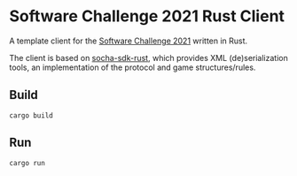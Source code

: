 # Software Challenge 2021 Rust Client
A template client for the [Software Challenge 2021](https://www.software-challenge.de) written in Rust.

The client is based on [socha-sdk-rust](https://github.com/fwcd/socha-sdk-rust), which provides XML (de)serialization tools, an implementation of the protocol and game structures/rules.

## Build
`cargo build`

## Run
`cargo run`

